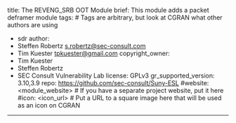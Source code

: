 title: The REVENG_SRB OOT Module
brief: This module adds a packet deframer module
tags: # Tags are arbitrary, but look at CGRAN what other authors are using
  - sdr
author:
  - Steffen Robertz <s.robertz@sec-consult.com>
  - Tim Kuester <tpkuester@gmail.com>
copyright_owner:
  - Tim Kuester
  - Steffen Robertz
  - SEC Consult Vulnerability Lab
license: GPLv3
gr_supported_version: 3.10,3.9
repo: https://github.com/sec-consult/Suny-ESL 
#website: <module_website> # If you have a separate project website, put it here
#icon: <icon_url> # Put a URL to a square image here that will be used as an icon on CGRAN
---
